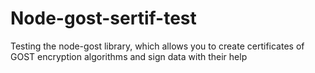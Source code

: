 # Node-gost-sertif-test
Testing the node-gost library, which allows you to create certificates of GOST encryption algorithms and sign data with their help
